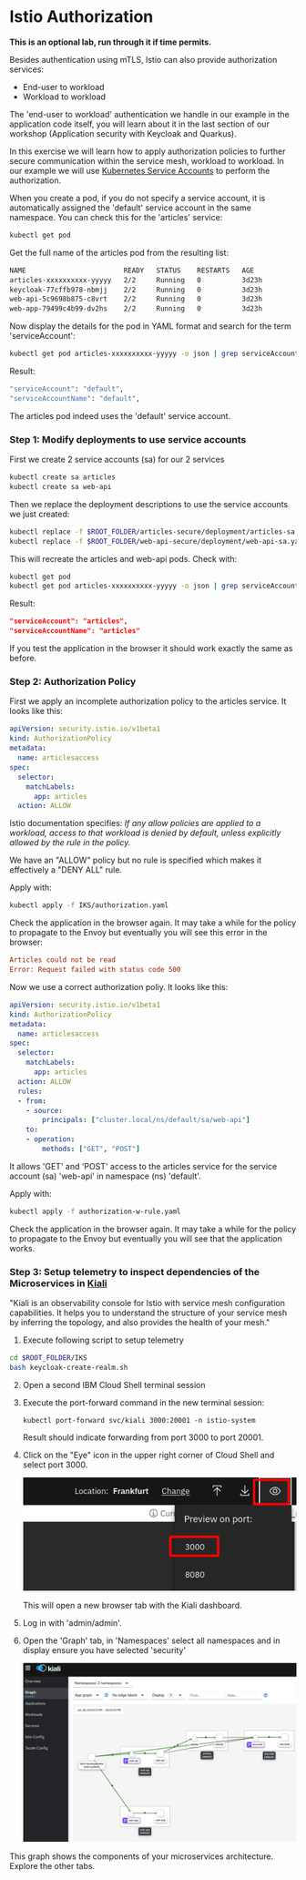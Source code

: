 # Istio Authorization

**This is an optional lab, run through it if time permits.**

Besides authentication using mTLS, Istio can also provide authorization services:

* End-user to workload
* Workload to workload

The 'end-user to workload' authentication we handle in our example in the application code itself, you will learn about it in the last section of our workshop (Application security with Keycloak and Quarkus).

In this exercise we will learn how to apply authorization policies to further secure communication within the service mesh, workload to workload. In our example we will use [Kubernetes Service Accounts](https://v1-16.docs.kubernetes.io/docs/tasks/configure-pod-container/configure-service-account/) to perform the authorization.

When you create a pod, if you do not specify a service account, it is automatically assigned the 'default' service account in the same namespace. You can check this for the 'articles' service:

```sh
kubectl get pod
```

Get the full name of the articles pod from the resulting list:

```sh
NAME                        READY   STATUS    RESTARTS   AGE
articles-xxxxxxxxxx-yyyyy   2/2     Running   0          3d23h
keycloak-77cffb978-nbmjj    2/2     Running   0          3d23h
web-api-5c9698b875-c8vrt    2/2     Running   0          3d23h
web-app-79499c4b99-dv2hs    2/2     Running   0          3d23h
```

Now display the details for the pod in YAML format and search for the term 'serviceAccount':

```sh
kubectl get pod articles-xxxxxxxxxx-yyyyy -o json | grep serviceAccount
```

Result:

```sh
"serviceAccount": "default",
"serviceAccountName": "default",
```

The articles pod indeed uses the 'default' service account.

### Step 1: Modify deployments to use service accounts

First we create 2 service accounts (sa) for our 2 services

```sh
kubectl create sa articles
kubectl create sa web-api
```

Then we replace the deployment descriptions to use the service accounts we just created:

```sh
kubectl replace -f $ROOT_FOLDER/articles-secure/deployment/articles-sa.yaml
kubectl replace -f $ROOT_FOLDER/web-api-secure/deployment/web-api-sa.yaml
```

This will recreate the articles and web-api pods. Check with:

```sh
kubectl get pod
kubectl get pod articles-xxxxxxxxxx-yyyyy -o json | grep serviceAccount
```

Result:

```json
"serviceAccount": "articles",
"serviceAccountName": "articles"
```

If you test the application in the browser it should work exactly the same as before.

### Step 2: Authorization Policy

First we apply an incomplete authorization policy to the articles service. It looks like this:

```yaml
apiVersion: security.istio.io/v1beta1
kind: AuthorizationPolicy
metadata:
  name: articlesaccess
spec:
  selector:
    matchLabels:
      app: articles
  action: ALLOW
```

Istio documentation specifies: *If any allow policies are applied to a workload, access to that workload is denied by default, unless explicitly allowed by the rule in the policy.*

We have an "ALLOW" policy but no rule is specified which makes it effectively a "DENY ALL" rule.

Apply with:

```sh
kubectl apply -f IKS/authorization.yaml
```

Check the application in the browser again. It may take a while for the policy to propagate to the Envoy but eventually you will see this error in the browser:

```ini
Articles could not be read
Error: Request failed with status code 500
```

Now we use a correct authorization poliy. It looks like this:

```yaml
apiVersion: security.istio.io/v1beta1
kind: AuthorizationPolicy
metadata:
  name: articlesaccess
spec:
  selector:
    matchLabels:
      app: articles
  action: ALLOW
  rules:
  - from:
    - source:
        principals: ["cluster.local/ns/default/sa/web-api"]
    to:
    - operation:
        methods: ["GET", "POST"]
```

It allows 'GET' and 'POST' access to the articles service for the service account (sa) 'web-api' in namespace (ns) 'default'.

Apply with:

```sh
kubectl apply -f authorization-w-rule.yaml
```

Check the application in the browser again. It may take a while for the policy to propagate to the Envoy but eventually you will see that the application works.


### Step 3: Setup telemetry to inspect dependencies of the Microservices in [Kiali](https://kiali.io)

"Kiali is an observability console for Istio with service mesh configuration capabilities. It helps you to understand the structure of your service mesh by inferring the topology, and also provides the health of your mesh."

1. Execute following script to setup telemetry

```sh
cd $ROOT_FOLDER/IKS
bash keycloak-create-realm.sh
```

2. Open a second IBM Cloud Shell terminal session

3. Execute the port-forward command in the new terminal session:

   ```
   kubectl port-forward svc/kiali 3000:20001 -n istio-system
   ```

   Result should indicate forwarding from port 3000 to port 20001.

4. Click on the "Eye" icon in the upper right corner of Cloud Shell and select port 3000.

   ![port forward](../images/port-forward.png)

   This will open a new browser tab with the Kiali dashboard.
   
5. Log in with 'admin/admin'.

6. Open the 'Graph' tab, in 'Namespaces' select all namespaces and in display ensure you have selected 'security'

    ![kiali](../images/kiali.png)

This graph shows the components of your microservices architecture. Explore the other tabs.
